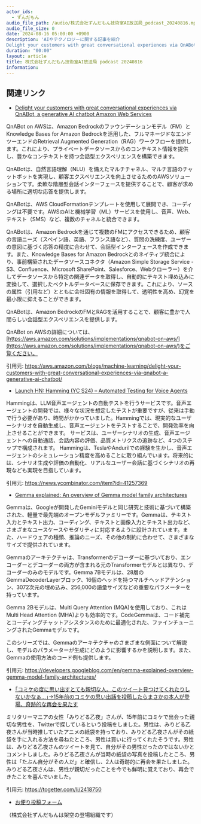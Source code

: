 ```yaml
---
actor_ids:
  - ずんだもん
audio_file_path: /audio/株式会社ずんだもん技術室AI放送局_podcast_20240816.mp3
audio_file_size: 0
date: 2024-08-16 05:00:00 +0900
description: 'AIやテクノロジーに関する記事を紹介  
Delight your customers with great conversational experiences via QnABot, a generative AI chatbot  Amazon Web Services、Launch HN: Hamming (YC S24) – Automated Testing for Voice Agents、Gemma explained: An overview of Gemma model family architectures、｢コミケの度に思い出すとても親切な人、このツイート見つけてくれたりしないかなぁ...｣→15年前のコミケの思い出話を投稿したらまさかの本人が登場、奇跡的な再会を果たす'
duration: "00:00"
layout: article
title: 株式会社ずんだもん技術室AI放送局 podcast 20240816
information: 
---
```


## 関連リンク


- [Delight your customers with great conversational experiences via QnABot, a generative AI chatbot  Amazon Web Services](https://aws.amazon.com/blogs/machine-learning/delight-your-customers-with-great-conversational-experiences-via-qnabot-a-generative-ai-chatbot/)  


QnABot on AWSは、Amazon Bedrockのファウンデーションモデル（FM）とKnowledge Bases for Amazon Bedrockを活用した、フルマネージドなエンドツーエンドのRetrieval Augmented Generation（RAG）ワークフローを提供します。これにより、プライベートデータソースからのコンテキスト情報を提供し、豊かなコンテキストを持つ会話型エクスペリエンスを構築できます。

QnABotは、自然言語理解（NLU）を備えたマルチチャネル、マルチ言語のチャットボットを実現し、顧客エクスペリエンスを向上させるためのAWSソリューションです。柔軟な階層型会話インターフェースを提供することで、顧客が求める場所に適切な応答を提供します。

QnABotは、AWS CloudFormationテンプレートを使用して展開でき、コーディングは不要です。AWSのAIと機械学習（ML）サービスを使用し、音声、Web、テキスト（SMS）など、複数のチャネルと統合できます。

QnABotは、Amazon Bedrockを通じて複数のFMにアクセスできるため、顧客の言語ニーズ（スペイン語、英語、フランス語など）、質問の洗練度、ユーザーの意図に基づく応答の精度に合わせて、会話型インターフェースを作成できます。また、Knowledge Bases for Amazon Bedrockとのネイティブ統合により、事前構築されたデータソースコネクタ（Amazon Simple Storage Service - S3、Confluence、Microsoft SharePoint、Salesforce、Webクローラー）を介してデータソースから特定の関連データを取得し、自動的にテキスト埋め込みに変換して、選択したベクトルデータベースに保存できます。これにより、ソースの属性（引用など）とともに会社固有の情報を取得して、透明性を高め、幻覚を最小限に抑えることができます。

QnABotは、Amazon BedrockのFMとRAGを活用することで、顧客に豊かで人間らしい会話型エクスペリエンスを提供します。

QnABot on AWSの詳細については、[https://aws.amazon.com/solutions/implementations/qnabot-on-aws/](https://aws.amazon.com/solutions/implementations/qnabot-on-aws/)をご覧ください。


引用元: https://aws.amazon.com/blogs/machine-learning/delight-your-customers-with-great-conversational-experiences-via-qnabot-a-generative-ai-chatbot/


- [Launch HN: Hamming (YC S24) – Automated Testing for Voice Agents](https://news.ycombinator.com/item?id=41257369)  


Hammingは、LLM音声エージェントの自動テストを行うサービスです。音声エージェントの開発では、様々な状況を想定したテストが重要ですが、従来は手動で行う必要があり、時間がかかっていました。Hammingでは、現実的なユーザーシナリオを自動生成し、音声エージェントをテストすることで、開発効率を向上させることができます。
サービスは、ユーザーシナリオの生成、音声エージェントへの自動通話、会話内容の評価、品質メトリクスの追跡など、4つのステップで構成されます。
Hammingは、TeslaやAndurilでの経験を生かし、音声エージェントのシミュレーション精度を高めることに取り組んでいます。将来的には、シナリオ生成や評価の自動化、リアルなユーザー会話に基づくシナリオの再現なども実現を目指しています。

引用元: https://news.ycombinator.com/item?id=41257369


- [Gemma explained: An overview of Gemma model family architectures](https://developers.googleblog.com/en/gemma-explained-overview-gemma-model-family-architectures/)  


Gemmaは、Googleが開発したGeminiモデルと同じ研究と技術に基づいて構築された、軽量で最先端のオープンモデルファミリーです。Gemmaは、テキスト入力とテキスト出力、コーディング、テキストと画像入力とテキスト出力など、さまざまなユースケースやモダリティに対応するように設計されています。また、ハードウェアの種類、推論のニーズ、その他の制約に合わせて、さまざまなサイズで提供されています。

Gemmaのアーキテクチャは、Transformerのデコーダーに基づいており、エンコーダーとデコーダーの両方が含まれる元のTransformerモデルとは異なり、デコーダーのみのモデルです。Gemma 7Bモデルは、28層のGemmaDecoderLayerブロック、16個のヘッドを持つマルチヘッドアテンション、3072次元の埋め込み、256,000の語彙サイズなどの重要なパラメーターを持っています。

Gemma 2Bモデルは、Multi Query Attention (MQA)を使用しており、これはMulti Head Attention (MHA)よりも効率的です。CodeGemmaは、コード補完とコーディングチャットアシスタンスのために最適化された、ファインチューニングされたGemmaモデルです。

このシリーズでは、Gemmaのアーキテクチャのさまざまな側面について解説し、モデルのパラメーターが生成にどのように影響するかを説明します。また、Gemmaの使用方法のコード例も提供します。


引用元: https://developers.googleblog.com/en/gemma-explained-overview-gemma-model-family-architectures/


- [｢コミケの度に思い出すとても親切な人、このツイート見つけてくれたりしないかなぁ...｣→15年前のコミケの思い出話を投稿したらまさかの本人が登場、奇跡的な再会を果たす](https://togetter.com/li/2418750)  


ミリタリーマニアの女性「みりどる乙夜」さんが、15年前にコミケで出会った親切な男性を、Twitterで探しているという投稿をしました。男性は、みりどる乙夜さんが当時推していたアニメの紙袋を持っており、みりどる乙夜さんがその紙袋を手に入れる方法を尋ねたところ、男性は買いに行ってくれたそうです。男性は、みりどる乙夜さんのツイートを見て、自分がその男性だったのではないかとコメントしました。みりどる乙夜さんが当時の紙袋の写真を投稿したところ、男性は「たぶん自分がその人だ」と確信し、2人は奇跡的に再会を果たしました。みりどる乙夜さんは、男性が親切だったことを今でも鮮明に覚えており、再会できたことを喜んでいました。

引用元: https://togetter.com/li/2418750



- [お便り投稿フォーム](https://forms.gle/ffg4JTfqdiqK62qf9)

（株式会社ずんだもんは架空の登場組織です）
